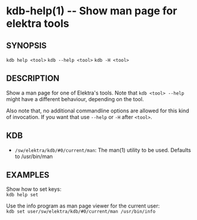 kdb-help(1) -- Show man page for elektra tools
==============================================

## SYNOPSIS

`kdb help <tool>`
`kdb --help <tool>`
`kdb -H <tool>`

## DESCRIPTION

Show a man page for one of Elektra's tools.
Note that `kdb <tool> --help` might have a different behaviour, depending on the tool.

Also note that, no additional commandline options are allowed for this kind of
invocation. If you want that use `--help` or `-H` after `<tool>`.

## KDB

- `/sw/elektra/kdb/#0/current/man`:
  The man(1) utility to be used.
  Defaults to /usr/bin/man

## EXAMPLES

Show how to set keys:  
	`kdb help set`

Use the info program as man page viewer for the current user:  
	`kdb set user/sw/elektra/kdb/#0/current/man /usr/bin/info`
